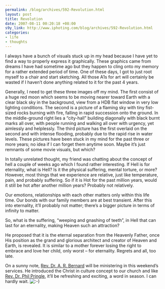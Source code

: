 ```yaml
--- 
permalink: /blog/archives/592-Revolution.html
layout: post
title: Revolution
date: 2007-08-11 00:20:18 +08:00
s9y_link: http://www.iphoting.com/blog/archives/592-Revolution.html
categories: 
- life
- thoughts
---
```

<p class="whiteline"><p>I always have a bunch of visuals stuck up in my head because I have yet to find a way to properly express it graphically. These graphics came from dreams I have had sometime ago but they happen to cling onto my memory for a rather extended period of time. One of these days, I got to just root myself to a chair and start sketching. All those A1s for art will certainly be wasted if I haven&#8217;t done anything related to it for the past 4 years.</p>
</p><p class="whiteline"><p>Generally, I need to get these three images off my mind. The first consist of a huge red moon which seems to be moving nearer toward Earth with a clear black sky in the background, view from a HDB flat window in very low lighting conditions. The second is a picture of a flaming sky with tiny fist-sized rocks burning with fire, falling in rapid succession onto the ground. In the middle-ground right lies a &#8220;city-hall&#8221; building diagonally with black burnt marks all over, with people running and walking all over with urgency, yet aimlessly and helplessly. The third picture has the first overlaid on the second and with intense flooding, probably due to the rapid rise in water levels. These pictures have been stuck in my mind for the past three or more years; no idea if I can forget them anytime soon. Maybe it&#8217;s just remnants of some movie visuals, but which?</p>
</p><p class="whiteline"><p>In totally unrelated thought, my friend was chatting about the concept of hell a couple of weeks ago which I found rather interesting. If Hell is for eternality, what is Hell? Is it the physical suffering, mental torture, or more? However, most things that we experience are relative, just like temperature, pain, and probably suffering. So if it is Hot for the past million years, would it still be hot after another million years? Probably not relatively.</p>
</p><p class="whiteline"><p>Our emotions, relationships with each other matters only within this life time. Our bonds with our family members are at best transient. After this into eternality, it&#8217;ll probably not matter; there&#8217;s a bigger picture in terms of infinity to matter.</p>
</p><p class="whiteline"><p>So, what is the suffering, &#8220;weeping and gnashing of teeth&#8221;, in Hell that can last for an eternality, making Heaven such an attraction?</p>
</p><p class="whiteline"><p>He proposed that it is the eternal separation from the Heavenly Father, once His position as the grand and glorious architect and creator of Heaven and Earth, is revealed. It is similar to a mother forever losing the right to embrace and love her child, only worst – for eternality. Regrets and all, too late.</p>
</p><p class="break"><p>On a sunny note, <a onclick="_gaq.push(['_trackPageview', '/extlink/en.wikipedia.org/wiki/A.R._Bernard']);"  href="http://en.wikipedia.org/wiki/A.R._Bernard">Rev. Dr. A. R. Bernard</a> will be ministering in this weekend&#8217;s services. He introduced the Christ in culture concept to our church and like <a onclick="_gaq.push(['_trackPageview', '/extlink/en.wikipedia.org/wiki/Phil_Pringle']);"  href="http://en.wikipedia.org/wiki/Phil_Pringle">Rev. Dr. Phil Pringle</a>, it&#8217;ll be refreshing and exciting, a word in season. I can hardly wait. <img src="http://static-s3.iphoting.com/blog/templates/default/img/emoticons/smile.png" alt=":-)" style="display: inline; vertical-align: bottom;" class="emoticon" /></p></p>
